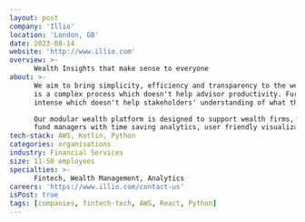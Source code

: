 ```yaml
---
layout: post
company: 'Illio'
location: 'London, GB'
date: 2023-08-14
website: 'http://www.illio.com'
overview: >-
      Wealth Insights that make sense to everyone
about: >-
      We aim to bring simplicity, efficiency and transparency to the wealth industry. Traditionally, analyzing wealth 
      is a complex process which doesn't help advisor productivity. Furthermore, explaining wealth is often jargon 
      intense which doesn't help stakeholders' understanding of what they own.

      Our modular wealth platform is designed to support wealth firms, online platforms, family offices, asset or 
      fund managers with time saving analytics, user friendly visualizations and personalized portfolio Insights.
tech-stack: AWS, Kotlin, Python
categories: organisations
industry: Financial Services
size: 11-50 employees
specialties: >-
      Fintech, Wealth Management, Analytics
careers: 'https://www.illio.com/contact-us'
isPost: true
tags: [companies, fintech-tech, AWS, React, Python]
---
```


